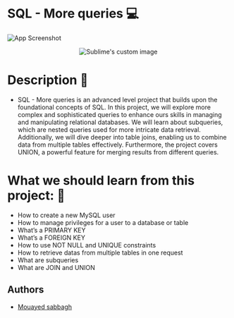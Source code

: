 # SQL - More queries 💻

![App Screenshot](https://s3.eu-west-3.amazonaws.com/hbtn.intranet.project.files/holbertonschool-higher-level_programming+/274/66988091.jpg)
<p align="center">
  <img src="https://github.com/waldyr/Sublime-Installer/blob/master/sublime_text.png?raw=true" alt="Sublime's custom image"/>
</p>

# Description 💬
- SQL - More queries is an advanced level project that builds upon the foundational concepts of SQL. In this project, we will explore more complex and sophisticated queries to enhance ours skills in managing and manipulating relational databases. We will learn about subqueries, which are nested queries used for more intricate data retrieval. Additionally, we will dive deeper into table joins, enabling us to combine data from multiple tables effectively. Furthermore, the project covers UNION, a powerful feature for merging results from different queries.
# What we should learn from this project: 📑
- How to create a new MySQL user
- How to manage privileges for a user to a database or table
- What’s a PRIMARY KEY
- What’s a FOREIGN KEY
- How to use NOT NULL and UNIQUE constraints
- How to retrieve datas from multiple tables in one request
- What are subqueries
- What are JOIN and UNION
## Authors

- [Mouayed sabbagh](https://github.com/MOUAYEDSB)
